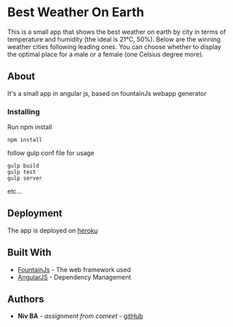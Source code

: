 # Best Weather On Earth

This is a small app that shows the best weather on earth by city in terms of temperature and humidity (the ideal is 21°C, 50%).
Below are the winning weather cities following leading ones.
You can choose whether to display the optimal place for a male or a female (one Celsius degree more).

## About
It's a small app in angular js, based on fountainJs webapp generator

### Installing

Run npm install

```
npm install
```

follow gulp conf file for usage

```
gulp build 
gulp test
gulp server
```
etc...

## Deployment

The app is deployed on [heroku ](https://niv-weather.herokuapp.com/)

## Built With

* [FountainJs](https://github.com/orgs/FountainJS/) - The web framework used
* [AngularJS](https://angularjs.org/) - Dependency Management

## Authors

* **Niv BA** - *assignment from comeet* - [gitHub](https://github.com/1nFecT3D)

